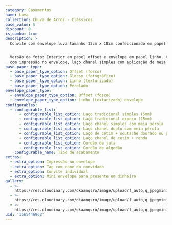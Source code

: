 ```yaml
---
category: Casamentos
name: Luva
collection: Chuva de Arroz - Clássicos
base_value: 5
discount: 0
is_combo: true
description: >
  Convite com envelope luva tamanho 13cm x 18cm confeccionado em papel 180g.


  Versão da foto: Interior em papel offset e envelope em papel linho. Acabamento
  com impressão no envelope, laço chanel simples com aplicação de meia pérola. 
base_paper_type:
  - base_paper_type_option: Offset (fosco)
  - base_paper_type_option: Glossy (fotográfico)
  - base_paper_type_option: Linho (texturizado)
  - base_paper_type_option: Perolado
envelope_paper_type:
  - envelope_paper_type_option: Offset (fosco)
  - envelope_paper_type_option: Linho (texturizado) envelope
configurables:
  - configurable_list:
      - configurable_list_option: Laço tradicional simples (5mm)
      - configurable_list_option: Laço tradicional expeço (15mm)
      - configurable_list_option: Laço chanel simples com meia pérola
      - configurable_list_option: Laço chanel duplo com meia pérola
      - configurable_list_option: Laço de cetim + soutache dourado ou prateado
      - configurable_list_option: Laço chanel de cetim + renda
      - configurable_list_option: Cordão de juta
      - configurable_list_option: Cordão de algodão
    configurable_name: Tipo de acabamento
extras:
  - extra_option: Impressão no envelope
  - extra_option: Tag com nome do convidado
  - extra_option: Convite individual
  - extra_option: Mini envelope para presente em dinheiro
gallery:
  - >-
    https://res.cloudinary.com/dkaanqsro/image/upload/f_auto,q_jpegmini/v1564927449/Casamentos/Modelo_Luva_1_dwmhwa.png
  - >-
    https://res.cloudinary.com/dkaanqsro/image/upload/f_auto,q_jpegmini/v1564927437/Casamentos/Modelo_Luva_3_jw2qan.png
  - >-
    https://res.cloudinary.com/dkaanqsro/image/upload/f_auto,q_jpegmini/v1564927427/Casamentos/Modelo_Luva_2_acm6zv.png
uid: '1565446862'
---
```


